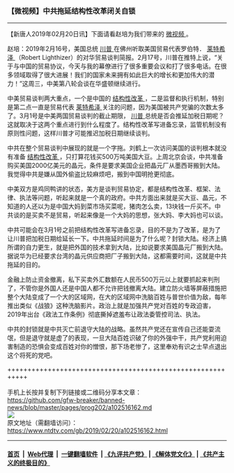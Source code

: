### 【微视频】中共拖延结构性改革闭关自锁
------------------------

<div class="post_content">
 <p>
  【新唐人2019年02月20日讯】下面请看赵培为我们带来的
  <a href="https://www.ntdtv.com/gb/微视频.htm">
   微视频
  </a>
  。
 </p>
 <p>
  赵培：2019年2月16号，美国总统
  <a href="https://www.ntdtv.com/gb/川普.htm">
   川普
  </a>
  在佛州听取美国贸易代表罗伯特．
  <a href="https://www.ntdtv.com/gb/莱特希泽.htm">
   莱特希泽
  </a>
  （Robert Lighthizer）的对华贸易谈判简报。2月17号，川普在推特上说，“关于与中国的贸易协议，今天与我的幕僚进行了很多重要会议和打了很多电话。在很多领域取得了很大进展！我们的国家未来拥有如此巨大的增长和更加伟大的潜力！”这周三，中美第八轮会谈在华盛顿继续进行。
 </p>
 <p>
  中美贸易谈判两大重点，一个是中国的
  <a href="https://www.ntdtv.com/gb/结构性改革.htm">
   结构性改革
  </a>
  ，二是监督和执行机制，特别是第二点一直是贸易代表
  <a href="https://www.ntdtv.com/gb/莱特希泽.htm">
   莱特希泽
  </a>
  关注的问题，因为美国被共产党骗的次数太多了。3月1号是中美两国贸易谈判的截止期限，
  <a href="https://www.ntdtv.com/gb/川普.htm">
   川普
  </a>
  总统是否会推延加税日期呢？这就取决于这两个重点进行到什么程度了。结构性改革写进备忘录，监管机制没有原则性问题，这样川普才可能推迟加税日期继续谈判。
 </p>
 <p>
  中共在整个贸易谈判中展现的就是一个字拖。刘鹤上一次访问美国的谈判根本就没有准备
  <a href="https://www.ntdtv.com/gb/结构性改革.htm">
   结构性改革
  </a>
  ，只打算花钱买500万吨美国大豆。上周北京会谈，中共准备购买美国2000亿美元的晶元，条件是要求美国企业把晶元厂从墨西哥搬到大陆。我觉得中共是嫌从国外偷盗比较麻烦吧，搬到中国明抢更彻底。
 </p>
 <p>
  中美双方是鸡同鸭讲的状态，美方是谈判贸易协定，都是结构性改革、框架、法律、执法等问题，听起来就是一个真的政府。中共方面出来就是买大豆、晶元，不知道的人还以为是中国大妈到菜市场买菜呢，猪肉怎么卖，13块钱一斤买不。中共谈的是买卖不是贸易，听起来像是一个大妈的思想，张大妈、李大妈也可以谈。
 </p>
 <p>
  中共可能会在3月1号之前把结构性改革写进备忘录，目的不是为了改革，是为了让川普把加税日期给延长一下。中共拖延时间是为了什么呢？封锁大陆。经济上搞所谓的自力更生，就是把外国的技术拿到大陆，比如说要求美国晶元厂搬到大陆。据说华为已经要求台湾的晶元供应商把厂子搬到大陆，这都需要时间，这就是中共拖延的目的。
 </p>
 <p>
  金融上防止资金撤离，私下买卖外汇数额在人民币500万元以上就要抓起来判刑了，不管你是外国人还是中国人都不允许把钱撤离大陆。建立防火墙等屏蔽措施把整个大陆变成了一个大的区域网，在大的区域网中洗脑百姓与普世价值为敌，每年推出类似《战狼》这种洗脑影片。政治上就是加强共产党对百姓的专政迫害，2019年出台《政法工作条例》彻底撕掉遮羞布让政法委管控司法、执法。
 </p>
 <p>
  中共的封锁就是中共灭亡前退守大陆的战略。虽然共产党还在宣传自己还能耍流氓，但是退守就是虚了的表现，一旦大陆百姓识破了你的外强中干，共产党利用迫害制造的恐惧会变成百姓对你的憎恨，那下场老惨了，这里奉劝有识之士早点退出这个将死的党吧。
 </p>
 <div class="single_ad">
 </div>
</div>

+++++++++++++++++++++++++++++++++++++++++++++++++++++++++++<br/><br/>
手机上长按并复制下列链接或二维码分享本文章：<br/>
https://github.com/gfw-breaker/banned-news/blob/master/pages/prog202/a102516162.md <br/>
<a href='https://github.com/gfw-breaker/banned-news/blob/master/pages/prog202/a102516162.md'><img src='https://github.com/gfw-breaker/banned-news/blob/master/pages/prog202/a102516162.md.png'/></a> <br/>
原文地址（需翻墙访问）：https://www.ntdtv.com/gb/2019/02/20/a102516162.html


------------------------
#### [首页](https://github.com/gfw-breaker/banned-news/blob/master/README.md) &nbsp;|&nbsp; [Web代理](https://github.com/labour-camp/helloworld) &nbsp;|&nbsp; [一键翻墙软件](https://github.com/gfw-breaker/nogfw/blob/master/README.md) &nbsp;| [《九评共产党》](https://github.com/gfw-breaker/9ping.md/blob/master/README.md#九评之一评共产党是什么) | [《解体党文化》](https://github.com/gfw-breaker/jtdwh.md/blob/master/README.md) | [《共产主义的终极目的》](https://github.com/gfw-breaker/gczydzjmd.md/blob/master/README.md)

